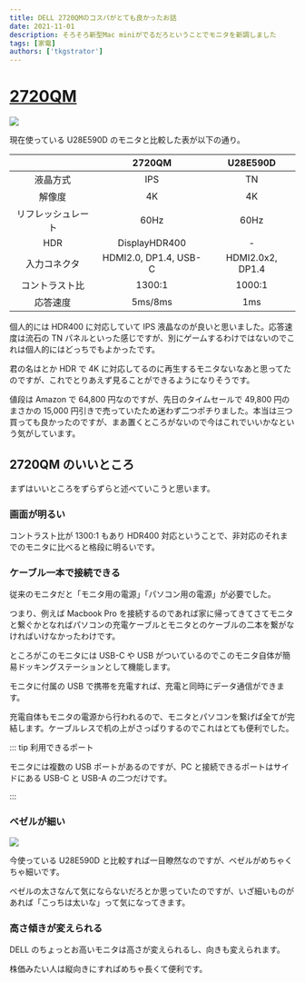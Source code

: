 ```yaml
---
title: DELL 2720QMのコスパがとても良かったお話
date: 2021-11-01
description: そろそろ新型Mac miniがでるだろということでモニタを新調しました
tags: [家電]
authors: ['tkgstrator']
---
```


# [2720QM](https://www.amazon.co.jp/dp/B085TWLMF9)

![](https://m.media-amazon.com/images/I/81rRVjoGA-L._AC_SL1500_.jpg)

現在使っている U28E590D のモニタと比較した表が以下の通り。

|                    |        2720QM         |     U28E590D     |
| :----------------: | :-------------------: | :--------------: |
|      液晶方式      |          IPS          |        TN        |
|       解像度       |          4K           |        4K        |
| リフレッシュレート |         60Hz          |       60Hz       |
|        HDR         |     DisplayHDR400     |        -         |
|    入力コネクタ    | HDMI2.0, DP1.4, USB-C | HDMI2.0x2, DP1.4 |
|   コントラスト比   |        1300:1         |      1000:1      |
|      応答速度      |        5ms/8ms        |       1ms        |

個人的には HDR400 に対応していて IPS 液晶なのが良いと思いました。応答速度は流石の TN パネルといった感じですが、別にゲームするわけではないのでこれは個人的にはどっちでもよかったです。

君の名はとか HDR で 4K に対応してるのに再生するモニタないなあと思ってたのですが、これでとりあえず見ることができるようになりそうです。

値段は Amazon で 64,800 円なのですが、先日のタイムセールで 49,800 円のまさかの 15,000 円引きで売っていたため迷わず二つポチりました。本当は三つ買っても良かったのですが、まあ置くところがないので今はこれでいいかなという気がしています。

## 2720QM のいいところ

まずはいいところをずらずらと述べていこうと思います。

### 画面が明るい

コントラスト比が 1300:1 もあり HDR400 対応ということで、非対応のそれまでのモニタに比べると格段に明るいです。

### ケーブル一本で接続できる

従来のモニタだと「モニタ用の電源」「パソコン用の電源」が必要でした。

つまり、例えば Macbook Pro を接続するのであれば家に帰ってきてさてモニタと繋ぐかとなればパソコンの充電ケーブルとモニタとのケーブルの二本を繋がなければいけなかったわけです。

ところがこのモニタには USB-C や USB がついているのでこのモニタ自体が簡易ドッキングステーションとして機能します。

モニタに付属の USB で携帯を充電すれば、充電と同時にデータ通信ができます。

充電自体もモニタの電源から行われるので、モニタとパソコンを繋げば全てが完結します。ケーブルレスで机の上がさっぱりするのでこれはとても便利でした。

::: tip 利用できるポート

モニタには複数の USB ポートがあるのですが、PC と接続できるポートはサイドにある USB-C と USB-A の二つだけです。

:::

### ベゼルが細い

![](https://m.media-amazon.com/images/I/A1R-83fsyaL._AC_SL1500_.jpg)

今使っている U28E590D と比較すれば一目瞭然なのですが、ベゼルがめちゃくちゃ細いです。

ベゼルの太さなんて気にならないだろとか思っていたのですが、いざ細いものがあれば「こっちは太いな」って気になってきます。

### 高さ傾きが変えられる

DELL のちょっとお高いモニタは高さが変えられるし、向きも変えられます。

株価みたい人は縦向きにすればめちゃ長くて便利です。
